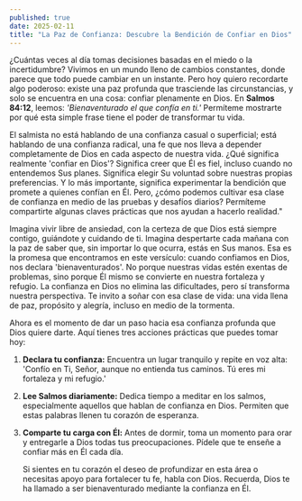 ```yaml
---
published: true
date: 2025-02-11
title: "La Paz de Confianza: Descubre la Bendición de Confiar en Dios"
---
```

¿Cuántas veces al día tomas decisiones basadas en el miedo o la incertidumbre? Vivimos en un mundo lleno de cambios constantes, donde parece que todo puede cambiar en un instante. Pero hoy quiero recordarte algo poderoso: existe una paz profunda que trasciende las circunstancias, y solo se encuentra en una cosa: confiar plenamente en Dios. En **Salmos 84:12**, leemos: _'Bienaventurado el que confía en ti.'_ Permíteme mostrarte por qué esta simple frase tiene el poder de transformar tu vida.

El salmista no está hablando de una confianza casual o superficial; está hablando de una confianza radical, una fe que nos lleva a depender completamente de Dios en cada aspecto de nuestra vida. ¿Qué significa realmente 'confiar en Dios'? Significa creer que Él es fiel, incluso cuando no entendemos Sus planes. Significa elegir Su voluntad sobre nuestras propias preferencias. Y lo más importante, significa experimentar la bendición que promete a quienes confían en Él. Pero, ¿cómo podemos cultivar esa clase de confianza en medio de las pruebas y desafíos diarios? Permíteme compartirte algunas claves prácticas que nos ayudan a hacerlo realidad."

Imagina vivir libre de ansiedad, con la certeza de que Dios está siempre contigo, guiándote y cuidando de ti. Imagina despertarte cada mañana con la paz de saber que, sin importar lo que ocurra, estás en Sus manos. Esa es la promesa que encontramos en este versículo: cuando confiamos en Dios, nos declara 'bienaventurados'. No porque nuestras vidas estén exentas de problemas, sino porque Él mismo se convierte en nuestra fortaleza y refugio. La confianza en Dios no elimina las dificultades, pero sí transforma nuestra perspectiva. Te invito a soñar con esa clase de vida: una vida llena de paz, propósito y alegría, incluso en medio de la tormenta.

Ahora es el momento de dar un paso hacia esa confianza profunda que Dios quiere darte. Aquí tienes tres acciones prácticas que puedes tomar hoy:

1.  **Declara tu confianza:** Encuentra un lugar tranquilo y repite en voz alta: 'Confío en Ti, Señor, aunque no entienda tus caminos. Tú eres mi fortaleza y mi refugio.'
    
2.  **Lee Salmos diariamente:** Dedica tiempo a meditar en los salmos, especialmente aquellos que hablan de confianza en Dios. Permiten que estas palabras llenen tu corazón de esperanza.
    
3.  **Comparte tu carga con Él:** Antes de dormir, toma un momento para orar y entregarle a Dios todas tus preocupaciones. Pídele que te enseñe a confiar más en Él cada día.
    
    Si sientes en tu corazón el deseo de profundizar en esta área o necesitas apoyo para fortalecer tu fe, habla con Dios. Recuerda, Dios te ha llamado a ser bienaventurado mediante la confianza en Él.
